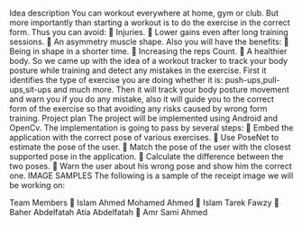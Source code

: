 Idea description
You can workout everywhere at home, gym or club.
But more importantly than starting a workout is to do the exercise in the correct form.
Thus you can avoid:
 Injuries.
 Lower gains even after long training sessions.
 An asymmetry muscle shape.
Also you will have the benefits:
 Being in shape in a shorter time.
 Increasing the reps Count.
 A healthier body.
So we came up with the idea of a workout tracker to track your body posture while training and detect any mistakes in the exercise.
First it identifies the type of exercise you are doing whether it is: push-ups,pull-ups,sit-ups and much more.
Then it will track your body posture movement and warn you if you do any mistake, also it will guide you to the correct form of the exercise so that avoiding any risks caused by wrong form training.
Project plan
The project will be implemented using Android and OpenCv.
The implementation is going to pass by several steps:
 Embed the application with the correct pose of various exercises.
 Use PoseNet to estimate the pose of the user.
 Match the pose of the user with the closest supported pose in the application.
 Calculate the difference between the two poses.
 Warn the user about his wrong pose and show him the correct one.
IMAGE SAMPLES
The following is a sample of the receipt image we will be working on:

Team Members
 Islam Ahmed Mohamed Ahmed  Islam Tarek Fawzy  Baher Abdelfatah Atia Abdelfatah  Amr Sami Ahmed
